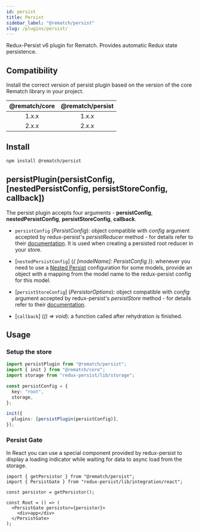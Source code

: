 ```yaml
---
id: persist
title: Persist
sidebar_label: "@rematch/persist"
slug: /plugins/persist/
---
```


Redux-Persist v6 plugin for Rematch. Provides automatic Redux state persistence.

## Compatibility

Install the correct version of persist plugin based on the version of the core Rematch library in your project.

| @rematch/core | @rematch/persist |
| :-----------: | :--------------: |
|     1.x.x     |      1.x.x       |
|     2.x.x     |      2.x.x       |

## Install

```bash npm2yarn
npm install @rematch/persist
```

## persistPlugin(persistConfig, [nestedPersistConfig, persistStoreConfig, callback])

The persist plugin accepts four arguments - **persistConfig**, **nestedPersistConfig**, **persistStoreConfig**, **callback**.

- `persistConfig` (_PersistConfig_): object compatible with _config_ argument accepted by redux-persist's _persistReducer_ method - for details refer to their [documentation](https://github.com/rt2zz/redux-persist#persistreducerconfig-reducer). It is used when creating a persisted root reducer in your store.

- [`nestedPersistConfig`] (_{ [modelName]: PersistConfig }_): whenever you need to use a [Nested Persist](https://github.com/rt2zz/redux-persist#nested-persists) configuration for some models, provide an object with a mapping from the model name to the redux-persist config for this model.

- [`persistStoreConfig`] (_PersistorOptions_): object compatible with _config_ argument accepted by redux-persist's _persistStore_ method - for details refer to their [documentation](https://github.com/rt2zz/redux-persist#persiststorestore-config-callback).

- [`callback`] (_() => void_): a function called after rehydration is finished.

## Usage

### Setup the store

```ts twoslash title="store.js"
import persistPlugin from "@rematch/persist";
import { init } from "@rematch/core";
import storage from "redux-persist/lib/storage";

const persistConfig = {
  key: "root",
  storage,
};

init({
  plugins: [persistPlugin(persistConfig)],
});
```

### Persist Gate

In React you can use a special component provided by redux-persist to display a loading indicator while waiting for data to async load from the storage.

```tsx twoslash
import { getPersistor } from "@rematch/persist";
import { PersistGate } from "redux-persist/lib/integration/react";

const persistor = getPersistor();

const Root = () => (
  <PersistGate persistor={persistor}>
    <div>app</div>
  </PersistGate>
);
```
